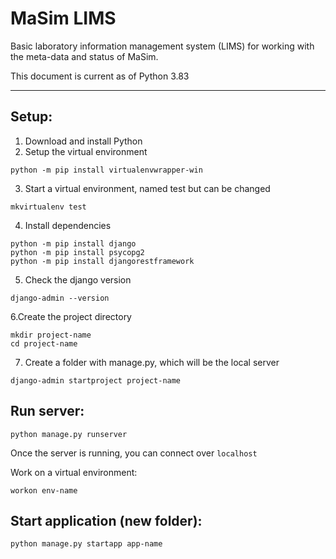# MaSim LIMS
Basic laboratory information management system (LIMS) for working with the meta-data and status of MaSim.

This document is current as of Python 3.83

---

## Setup: 
1. Download and install Python
2. Setup the virtual environment

```
python -m pip install virtualenvwrapper-win 
```

3. Start a virtual environment, named test but can be changed

```
mkvirtualenv test 
```

4. Install dependencies

``` 
python -m pip install django 
python -m pip install psycopg2
python -m pip install djangorestframework
```

5. Check the django version

```
django-admin --version 
```

6.Create the project directory

```
mkdir project-name
cd project-name
```

7. Create a folder with manage.py, which will be the local server

```
django-admin startproject project-name 
```

## Run server:

``` 
python manage.py runserver 
```

Once the server is running, you can connect over `localhost`

Work on a virtual environment:

``` 
workon env-name 
```

## Start application (new folder):

``` 
python manage.py startapp app-name 
```
